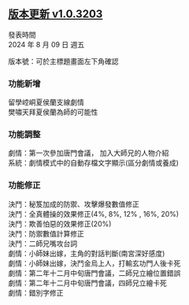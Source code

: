 ## [版本更新 v1.0.3203](https://store.steampowered.com/news/app/1859910/view/4375895494747320480?l=tchinese)

發表時間  
2024 年 8 月 09 日 週五

版本號：可於主標題畫面左下角確認

### 功能新增

留學崆峒夏侯蘭支線劇情  
樊嘯天拜夏侯蘭為師的可能性

### 功能調整

劇情：第一次參加唐門會議， 加入大師兄的人物介紹  
系統：劇情模式中的自動存檔文字顯示(區分劇情或養成)

### 功能修正

決鬥：秘笈加成的防禦、攻擊爆發數值修正  
決鬥：全真體操的效果修正(4%, 8%, 12% , 16%, 20%)  
決鬥：欺善怕惡的效果修正(20%)  
決鬥：防禦數值計算修正  
決鬥：二師兄嘴攻台詞  
劇情：小師妹出嫁，主角的對話判斷(南宮深好感度)  
劇情：小師妹出嫁，決鬥金烏上人，打輸玄功門人後卡死  
劇情：第二年十二月中旬唐門會議，二師兄立繪位置錯誤  
劇情：第二年十二月中旬唐門會議，四師兄立繪卡死  
劇情：錯別字修正
